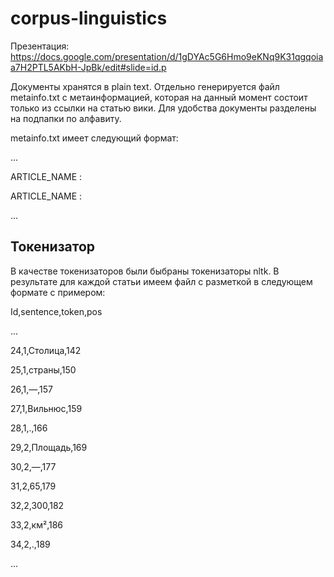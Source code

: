 # corpus-linguistics
Презентация: https://docs.google.com/presentation/d/1gDYAc5G6Hmo9eKNq9K31qgqoiaa7H2PTL5AKbH-JpBk/edit#slide=id.p

Документы хранятся в plain text. Отдельно генерируется файл metainfo.txt с метаинформацией, которая на данный момент состоит только из ссылки на статью вики.
Для удобства документы разделены на подпапки по алфавиту.

metainfo.txt имеет следующий формат:

...

ARTICLE_NAME : <link>

ARTICLE_NAME : <link>

...

## Токенизатор

В качестве токенизаторов были быбраны токенизаторы nltk. В результате для каждой статьи имеем файл с разметкой в следующем формате с примером:

Id,sentence,token,pos

...

24,1,Столица,142

25,1,страны,150

26,1,—,157

27,1,Вильнюс,159

28,1,.,166

29,2,Площадь,169

30,2,—,177

31,2,65,179

32,2,300,182

33,2,км²,186

34,2,.,189

...
